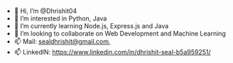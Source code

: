 - 👋 Hi, I’m @Dhrishit04
- 👀 I’m interested in Python, Java
- 🌱 I’m currently learning Node.js, Express.js and Java
- 💞️ I’m looking to collaborate on Web Development and Machine Learning
- 📫 Mail: sealdhrishit@gmail.com,
- 📫 LinkedIN: https://www.linkedin.com/in/dhrishit-seal-b5a959251/
 
 

<!---
Dhrishit04/Dhrishit04 is a ✨ special ✨ repository because its `README.md` (this file) appears on your GitHub profile.
You can click the Preview link to take a look at your changes.
--->
